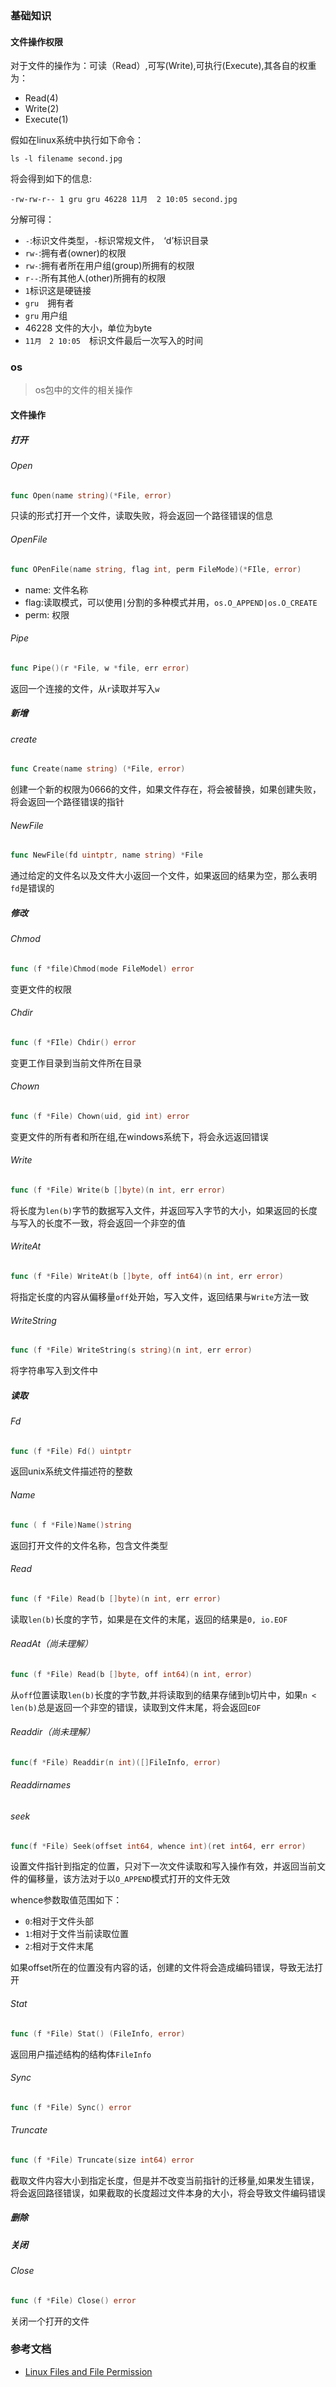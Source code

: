 ### 基础知识

#### 文件操作权限

对于文件的操作为：可读（Read）,可写\(Write\),可执行\(Execute\),其各自的权重为：

* Read\(4\)
* Write\(2\)
* Execute\(1\)

假如在linux系统中执行如下命令：

```ba
ls -l filename second.jpg
```

将会得到如下的信息:

```ba
-rw-rw-r-- 1 gru gru 46228 11月  2 10:05 second.jpg
```

分解可得：

* `-`:标识文件类型，`-`标识常规文件，　‘d’标识目录
* `rw-`:拥有者\(owner\)的权限
* `rw-`:拥有者所在用户组\(group\)所拥有的权限
* `r--`:所有其他人\(other\)所拥有的权限
* `1`标识这是硬链接
* `gru`　拥有者
* `gru` 用户组
* 46228 文件的大小，单位为byte
* `11月　2 10:05`　标识文件最后一次写入的时间

### os

> os包中的文件的相关操作

#### 文件操作

##### 打开

###### Open

```go
func Open(name string)(*File, error)
```

只读的形式打开一个文件，读取失败，将会返回一个路径错误的信息

###### OpenFile

```go
func OPenFile(name string, flag int, perm FileMode)(*FIle, error)
```

* name: 文件名称
* flag:读取模式，可以使用`|`分割的多种模式并用，`os.O_APPEND|os.O_CREATE`
* perm: 权限

###### Pipe

```go
func Pipe()(r *File, w *file, err error)
```

返回一个连接的文件，从`r`读取并写入`w`

##### 新增

###### create

```go
func Create(name string) (*File, error)
```

创建一个新的权限为0666的文件，如果文件存在，将会被替换，如果创建失败，将会返回一个路径错误的指针

###### NewFile

```go
func NewFile(fd uintptr, name string) *File
```

通过给定的文件名以及文件大小返回一个文件，如果返回的结果为空，那么表明`fd`是错误的

##### 修改

###### Chmod

```go
func (f *file)Chmod(mode FileModel) error
```

变更文件的权限

###### Chdir

```go
func (f *FIle) Chdir() error
```

变更工作目录到当前文件所在目录

###### Chown

```go
func (f *File) Chown(uid, gid int) error
```

变更文件的所有者和所在组,在windows系统下，将会永远返回错误

###### Write

```go
func (f *File) Write(b []byte)(n int, err error)
```

将长度为`len(b)`字节的数据写入文件，并返回写入字节的大小，如果返回的长度与写入的长度不一致，将会返回一个非空的值

###### WriteAt

```go
func (f *File) WriteAt(b []byte, off int64)(n int, err error)
```

将指定长度的内容从偏移量`off`处开始，写入文件，返回结果与`Write`方法一致

###### WriteString

```go
func (f *File) WriteString(s string)(n int, err error)
```

将字符串写入到文件中

##### 读取

###### Fd

```go
func (f *File) Fd() uintptr
```

返回unix系统文件描述符的整数

###### Name

```go
func ( f *File)Name()string
```

返回打开文件的文件名称，包含文件类型

###### Read

```go
func (f *File) Read(b []byte)(n int, err error)
```

读取`len(b)`长度的字节，如果是在文件的末尾，返回的结果是`0, io.EOF`

###### ReadAt（尚未理解）

```go
func (f *File) Read(b []byte, off int64)(n int, error)
```

从`off`位置读取`len(b)`长度的字节数,并将读取到的结果存储到`b`切片中，如果`n < len(b)`总是返回一个非空的错误，读取到文件末尾，将会返回`EOF`

###### Readdir（尚未理解）

```go
func(f *File) Readdir(n int)([]FileInfo, error)
```

###### Readdirnames

###### seek

```go
func(f *File) Seek(offset int64, whence int)(ret int64, err error)
```

设置文件指针到指定的位置，只对下一次文件读取和写入操作有效，并返回当前文件的偏移量，该方法对于以`O_APPEND`模式打开的文件无效

whence参数取值范围如下：

* `0`:相对于文件头部
* `1`:相对于文件当前读取位置
* `2`:相对于文件末尾

如果offset所在的位置没有内容的话，创建的文件将会造成编码错误，导致无法打开

###### Stat

```go
func (f *File) Stat() (FileInfo, error)
```

返回用户描述结构的结构体`FileInfo`

###### Sync

```go
func (f *File) Sync() error
```

###### Truncate

```go
func (f *File) Truncate(size int64) error
```

截取文件内容大小到指定长度，但是并不改变当前指针的迁移量,如果发生错误，将会返回路径错误，如果截取的长度超过文件本身的大小，将会导致文件编码错误

##### 删除

##### 关闭

###### Close

```go
func (f *File) Close() error
```

关闭一个打开的文件

### 参考文档

* [Linux Files and File Permission](http://www.comptechdoc.org/os/linux/usersguide/linux_ugfilesp.html)



